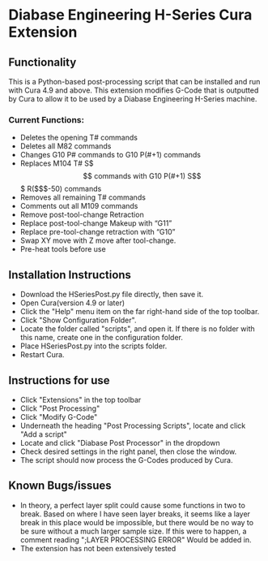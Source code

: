# Diabase Engineering H-Series Cura Extension

## Functionality
This is a Python-based post-processing script that can be installed and run with Cura 4.9 and above. This extension modifies G-Code that is outputted by Cura to allow it to be used by a Diabase Engineering H-Series machine.

### Current Functions:
* Deletes the opening T# commands
* Deletes all M82 commands
* Changes G10 P# commands to G10 P(#+1) commands
* Replaces M104 T# S$$$ commands with G10 P(#+1) S$$$ R($$$-50) commands
* Removes all remaining T# commands
* Comments out all M109 commands
* Remove post-tool-change Retraction
* Replace post-tool-change Makeup with “G11”
* Replace pre-tool-change retraction with “G10”
* Swap XY move with Z move after tool-change.
* Pre-heat tools before use

## Installation Instructions
* Download the HSeriesPost.py file directly, then save it. 
* Open Cura(version 4.9 or later)
* Click the "Help" menu item on the far right-hand side of the top toolbar.
* Click "Show Configuration Folder".
* Locate the folder called "scripts", and open it. If there is no folder with this name, create one in the configuration folder.
* Place HSeriesPost.py into the scripts folder.
* Restart Cura.

## Instructions for use
* Click "Extensions" in the top toolbar
* Click "Post Processing"
* Click "Modify G-Code"
* Underneath the heading "Post Processing Scripts", locate and click "Add a script"
* Locate and click "Diabase Post Processor" in the dropdown
* Check desired settings in the right panel, then close the window.
* The script should now process the G-Codes produced by Cura. 

## Known Bugs/issues
* In theory, a perfect layer split could cause some functions in two to break. Based on where I have seen layer breaks, it seems like a layer break in this place would be impossible, but there would be no way to be sure without a much larger sample size. If this were to happen, a comment reading ";LAYER PROCESSING ERROR" Would be added in.
* The extension has not been extensively tested
